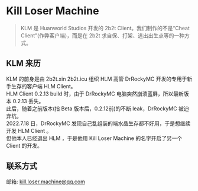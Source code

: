 # Kill Loser Machine
> KLM 是 Huanworld Studios 开发的 2b2t Client。我们制作的不是“Cheat Client”(作弊客户端)，而是在 2b2t 求自保、打架、逃出出生点等的一种方式。
## KLM 来历
KLM 的前身是由 2b2t.xin 2b2t.icu 组织 HLM 高管 DrRockyMC 开发的专用于新手生存的客户端 HLM Client。<br/>
HLM Client 0.2.13 build 时，由于 DrRockyMC 电脑突然崩溃蓝屏，所以最新版本 0.2.13 丢失。<br/>
此后，随着之前版本(指 Beta 版本后，0.2.12前)的不断 leak，DrRockyMC 被迫弃坑。<br/>
2022.7.18 日，DrRockyMC 发现自己乱组装的端水晶生存都不好用，于是想继续开发 HLM Client 。<br/>
但他本人已经退出 HLM ，于是他用 Kill Loser Machine 的名字开启了另一个 Client 的开发。
## 联系方式
邮箱: [kill.loser.machine@qq.com](mailto:kill.loser.machine@qq.com)
